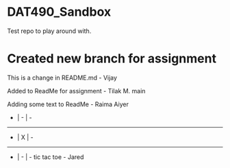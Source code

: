 # DAT490_Sandbox
Test repo to play around with.

Created new branch for assignment
=======
This is a change in README.md - Vijay


Added to ReadMe for assignment - Tilak M.
main

Adding some text to ReadMe - Raima Aiyer

- | - | -
---------
- | X | -
---------
- | - | -
tic tac toe - Jared 